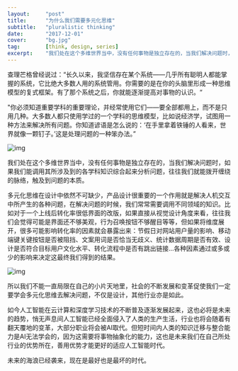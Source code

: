 ```yaml
---
layout:     "post"
title:      "为什么我们需要多元化思维"
subtitle:   "pluralistic thinking"
date:       "2017-12-01"
cover:      "bg.jpg"
tag:        [think, design, series]
excerpt:    "我们处在这个多维世界当中，没有任何事物是独立存在的，当我们解决问题时，如果我们能调用其所涉及到的各学科知识综合起来分析问题..."
---
```


查理芒格曾经说过：“长久以来，我坚信存在某个系统——几乎所有聪明人都能掌握的系统，它比绝大多数人用的系统管用。你需要的是在你的头脑里形成一种思维模型的复式框架。有了那个系统之后，你就能逐渐提高对事物的认识。“

"你必须知道重要学科的重要理论，并经常使用它们——要全部都用上，而不是只用几种。大多数人都只使用学过的一个学科的思维模型，比如说经济学，试图用一种方法来解决所有问题。你知道谚语是怎么说的：‘在手里拿着铁锤的人看来，世界就像一颗钉子。’这是处理问题的一种笨办法。”

![img](https://i.loli.net/2018/07/10/5b441a5d150c1.jpg)

我们处在这个多维世界当中，没有任何事物是独立存在的，当我们解决问题时，如果我们能调用其所涉及到的各学科知识综合起来分析问题，往往我们就能拨开缠绕的脉络，触及到问题的本质。

多元化思维在设计中依然不可缺少，产品设计很重要的一个作用就是解决人机交互中所产生的各种问题，在解决问题的时候，我们常常需要调用不同领域的知识。比如对于一个上线后转化率很低界面的改版，如果直接从视觉设计角度来看，往往我们会觉得可能是界面还不够美观，行为召唤按钮不够醒目等等，但如果将维度展开，很多可能影响转化率的因素就会暴露出来：节假日对网站用户量的影响、移动端键关键按钮是否被阻挡、文案用词是否恰当无歧义、统计数据周期是否有效、设计是否符合目标用户文化水平、转化流程中是否有跳出链接…各种因素通过或多或少的影响来决定这最终我们得到的结果。

![img](https://i.loli.net/2018/07/10/5b441a7c443aa.jpg)

所以我们不能一直局限在自己的小片天地里，社会的不断发展和变革促使我们一定要学会多元化思维去解决问题，不仅是设计，其他行业亦是如此。

如今人工智能在云计算和深度学习技术的不断普及逐渐发展起来，这也必将是未来的趋势，悄无声息间人工智能已经全面侵入了人类的生产生活，行业也将会随着有翻天覆地的变革，大部分职业将会被AI取代。但短时间内人类的知识迁移与整合能力是AI无法学会的，因为这需要将事物抽象化的能力，这也是未来我们在自己所处行业的优势所在，善用优势才能更好的适应人工智能时代。

未来的海浪已经袭来，现在是最好也是最坏的时代。
